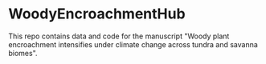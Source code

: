 # WoodyEncroachmentHub
This repo contains data and code for the manuscript "Woody plant encroachment intensifies under climate change across tundra and savanna biomes".
